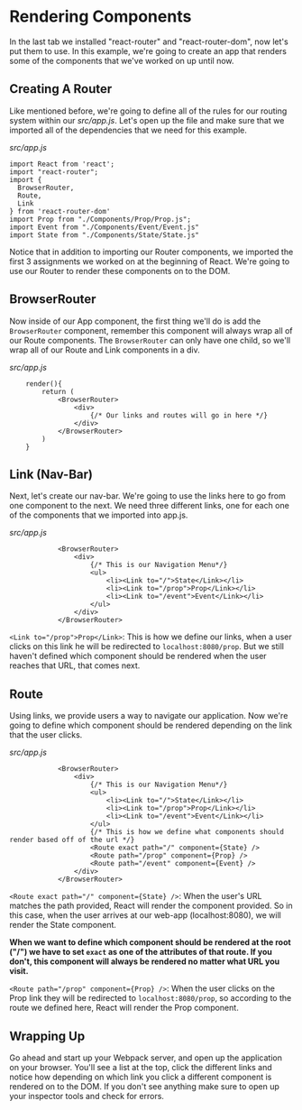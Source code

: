# Rendering Components

In the last tab we installed "react-router" and "react-router-dom", now let's put them to use. In this example, we're going to create an app that renders some of the components that we've worked on up until now.

## Creating A Router

Like mentioned before, we're going to define all of the rules for our routing system within our *src/app.js*. Let's open up the file and make sure that we imported all of the dependencies that we need for this example.

*src/app.js*

```
import React from 'react';
import "react-router";
import {
  BrowserRouter,
  Route,
  Link
} from 'react-router-dom'
import Prop from "./Components/Prop/Prop.js";
import Event from "./Components/Event/Event.js"
import State from "./Components/State/State.js"
```

Notice that in addition to importing our Router components, we imported the first 3 assignments we worked on at the beginning of React. We're going to use our Router to render these components on to the DOM.

## BrowserRouter

Now inside of our App component, the first thing we'll do is add the `BrowserRouter` component, remember this component will always wrap all of our Route components. The `BrowserRouter` can only have one child, so we'll wrap all of our Route and Link components in a div.

*src/app.js*

```
    render(){
        return (
            <BrowserRouter>
                <div>
                    {/* Our links and routes will go in here */}
                </div>
            </BrowserRouter>
        )
    }
```

## Link (Nav-Bar)

Next, let's create our nav-bar. We're going to use the links here to go from one component to the next. We need three different links, one for each one of the components that we imported into app.js.

*src/app.js*

```
            <BrowserRouter>
                <div>
                    {/* This is our Navigation Menu*/}
                    <ul>
                        <li><Link to="/">State</Link></li>
                        <li><Link to="/prop">Prop</Link></li>
                        <li><Link to="/event">Event</Link></li>
                    </ul>
                </div>
            </BrowserRouter>
```

`<Link to="/prop">Prop</Link>`: This is how we define our links, when a user clicks on this link he will be redirected to `localhost:8080/prop`. But we still haven't defined which component should be rendered when the user reaches that URL, that comes next.

## Route

Using links, we provide users a way to navigate our application. Now we're going to define which component should be rendered depending on the link that the user clicks.

*src/app.js*
```
            <BrowserRouter>
                <div>
                    {/* This is our Navigation Menu*/}
                    <ul>
                        <li><Link to="/">State</Link></li>
                        <li><Link to="/prop">Prop</Link></li>
                        <li><Link to="/event">Event</Link></li>
                    </ul>
                    {/* This is how we define what components should render based off of the url */}
                    <Route exact path="/" component={State} />
                    <Route path="/prop" component={Prop} />                    
                    <Route path="/event" component={Event} />
                </div>
            </BrowserRouter>
```
`<Route exact path="/" component={State} />`: When the user's URL matches the path provided, React will render the component provided. So in this case, when the user arrives at our web-app (localhost:8080), we will render the State component. 

**When we want to define which component should be rendered at the root ("/") we have to set `exact` as one of the attributes of that route. If you don't, this component will always be rendered no matter what URL you visit.**

`<Route path="/prop" component={Prop} />`: When the user clicks on the Prop link they will be redirected to `localhost:8080/prop`, so according to the route we defined here, React will render the Prop component.

## Wrapping Up

Go ahead and start up your Webpack server, and open up the application on your browser. You'll see a list at the top, click the different links and notice how depending on which link you click a different component is rendered on to the DOM. If you don't see anything make sure to open up your inspector tools and check for errors. 